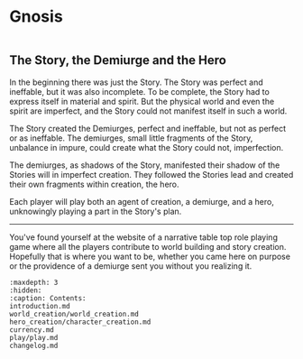 # Gnosis 

```{image} _static/cover.jpg
```

## The Story, the Demiurge and the Hero

In the beginning there was just the Story. The Story
was perfect and ineffable, but it was also
incomplete. To be complete, the Story had to express
itself in material and spirit. But the physical world
and even the spirit are imperfect, and the Story could 
not manifest itself in such a world.

The Story created the
Demiurges, perfect and ineffable, but not as perfect or as ineffable. 
The demiurges, small little fragments of the Story, unbalance in impure, 
could create what the Story could not, imperfection.

The demiurges, as shadows of the Story, manifested their 
shadow of the Stories will in imperfect creation.
They followed the Stories lead and created their
own fragments within creation, the hero. 

Each player will play both an agent of creation, a
demiurge, and a hero, unknowingly playing a part in the 
Story's plan.

---

You've found yourself at the website of a narrative table top role playing game
where all the players contribute to world building and story creation. 
Hopefully that is where you want to be, whether you came here on purpose or 
the providence of a demiurge sent you without you realizing it. 







```{toctree}
:maxdepth: 3
:hidden: 
:caption: Contents:
introduction.md
world_creation/world_creation.md
hero_creation/character_creation.md
currency.md
play/play.md
changelog.md
```

